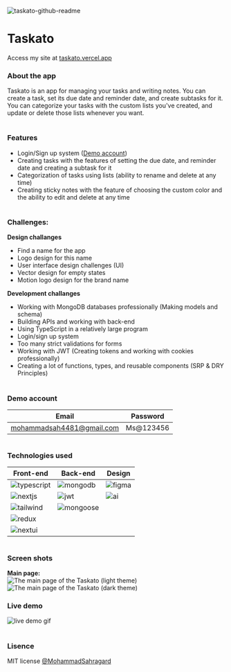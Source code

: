 ![taskato-github-readme](https://github.com/MohammadSahragard/taskato/assets/77649975/49ec3de5-2727-443d-87e6-aa8bc5d9add5)

# Taskato
Access my site at [taskato.vercel.app](https://taskato.vercel.app)

### About the app
Taskato is an app for managing your tasks and writing notes. You can create a task, set its due date and reminder date, and create subtasks for it. You can categorize your tasks with the custom lists you've created, and update or delete those lists whenever you want.<br>

#
### Features
- Login/Sign up system ([Demo account](#demo-account))
- Creating tasks with the features of setting the due date, and reminder date and creating a subtask for it
- Categorization of tasks using lists (ability to rename and delete at any time)
- Creating sticky notes with the feature of choosing the custom color and the ability to edit and delete at any time

#
### Challenges:
**Design challanges**
- Find a name for the app
- Logo design for this name
- User interface design challenges (UI)
- Vector design for empty states
- Motion logo design for the brand name

**Development challanges**
- Working with MongoDB databases professionally (Making models and schema)
- Building APIs and working with back-end
- Using TypeScript in a relatively large program
- Login/sign up system
- Too many strict validations for forms
- Working with JWT (Creating tokens and working with cookies professionally)
- Creating a lot of functions, types, and reusable components (SRP & DRY Principles)

#
### Demo account
| Email | Password |
| ----- | -------- |
| mohammadsah4481@gmail.com | Ms@123456 |

#
### Technologies used
| Front-end | Back-end | Design |
| --------- | -------- | ------ |
| ![typescript](https://img.shields.io/badge/TypeScript-007ACC?style=for-the-badge&logo=typescript&logoColor=white) | ![mongodb](https://img.shields.io/badge/MongoDB-4EA94B?style=for-the-badge&logo=mongodb&logoColor=white) | ![figma](https://img.shields.io/badge/Figma-F24E1E?style=for-the-badge&logo=figma&logoColor=white) |
| ![nextjs](https://img.shields.io/badge/Next.js-000?logo=nextdotjs&logoColor=fff&style=for-the-badge) | ![jwt](https://img.shields.io/badge/json%20web%20tokens-323330?style=for-the-badge&logo=json-web-tokens&logoColor=pink) | ![ai](https://img.shields.io/badge/Adobe%20Illustrator-FF9A00?style=for-the-badge&logo=adobe%20illustrator&logoColor=white) |
| ![tailwind](https://img.shields.io/badge/Tailwind_CSS-38B2AC?style=for-the-badge&logo=tailwind-css&logoColor=white) | ![mongoose](https://github.com/MohammadSahragard/taskato/assets/77649975/b022ed44-9363-443f-8514-73f908a8307e) |
| ![redux](https://img.shields.io/badge/Redux-593D88?style=for-the-badge&logo=redux&logoColor=white) |
| ![nextui](https://github.com/MohammadSahragard/taskato/assets/77649975/7977f3e8-4318-42d2-ab8c-6ed10bd62055)


#
### Screen shots
**Main page:** <br>
![The main page of the Taskato (light theme)](https://github.com/MohammadSahragard/taskato/assets/77649975/1b33071a-2b3f-46be-9403-59e7e30c4b11)
![The main page of the Taskato (dark theme)](https://github.com/MohammadSahragard/taskato/assets/77649975/28210611-3548-4182-bb55-c7715d6d26e8)

### Live demo
![live demo gif](https://github.com/MohammadSahragard/taskato/assets/77649975/94f12463-40d8-460e-9f49-5cbad253ac20)

#
### Lisence
MIT license [@MohammadSahragard](https://github.com/MohammadSahragard)
